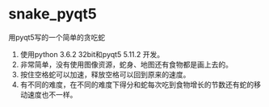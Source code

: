 # snake_pyqt5
用pyqt5写的一个简单的贪吃蛇

1. 使用python 3.6.2 32bit和pyqt5 5.11.2 开发。
2. 非常简单，没有使用图像资源，蛇身、地图还有食物都是画上去的。
3. 按住空格蛇可以加速，释放空格可以回到原来的速度。
4. 有不同的难度，在不同的难度下得分和蛇每次吃到食物增长的节数还有蛇的移动速度也不一样。
